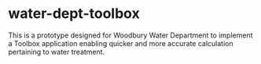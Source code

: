 # water-dept-toolbox
This is a prototype designed for Woodbury Water Department to implement a Toolbox application enabling quicker and more accurate calculation pertaining to water treatment.
